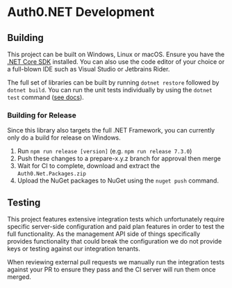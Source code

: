 # Auth0.NET Development

## Building

This project can be built on Windows, Linux or macOS. Ensure you have the [.NET Core SDK](https://www.microsoft.com/net/download) installed. You can also use the code editor of your choice or a full-blown IDE such as Visual Studio or Jetbrains Rider.

The full set of libraries can be built by running `dotnet restore` followed by `dotnet build`. You can run the unit tests individually by using the `dotnet test` command ([see docs](https://docs.microsoft.com/en-us/dotnet/core/tools/dotnet-test)).

### Building for Release

Since this library also targets the full .NET Framework, you can currently only do a build for release on Windows.

1. Run `npm run release [version]` (e.g. `npm run release 7.3.0`)
1. Push these changes to a prepare-x.y.z branch for approval then merge
1. Wait for CI to complete, download and extract the `Auth0.Net.Packages.zip`
1. Upload the NuGet packages to NuGet using the `nuget push` command.

## Testing

This project features extensive integration tests which unfortunately require specific server-side configuration and paid plan features in order to test the full functionality. As the management API side of things specifically provides functionality that could break the configuration we do not provide keys or testing against our integration tenants.

When reviewing external pull requests we manually run the integration tests against your PR to ensure they pass and the CI server will run them once merged.
